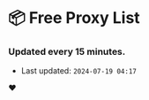 # :package: Free Proxy List
### Updated every 15 minutes.

- Last updated: `2024-07-19 04:17`

:heart:
